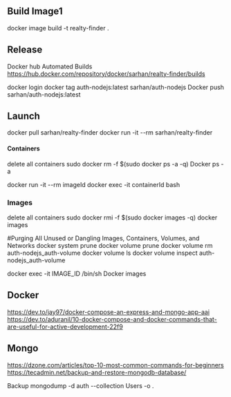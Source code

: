 ## Build Image1
docker image build -t realty-finder .

## Release
Docker hub Automated Builds
https://hub.docker.com/repository/docker/sarhan/realty-finder/builds

docker login
docker tag auth-nodejs:latest sarhan/auth-nodejs
Docker push sarhan/auth-nodejs:latest

## Launch
docker pull sarhan/realty-finder
docker run -it --rm sarhan/realty-finder

#### Containers
delete all containers
sudo docker rm -f $(sudo docker ps -a -q) 
Docker ps -a

docker run -it --rm imageId
docker exec -it containerId bash

### Images
delete all containers 
sudo docker rmi -f $(sudo docker images -q)
docker images

#Purging All Unused or Dangling Images, Containers, Volumes, and Networks
docker system prune
docker volume prune
docker volume rm auth-nodejs_auth-volume
docker volume ls
docker volume inspect auth-nodejs_auth-volume

docker exec -it IMAGE_ID /bin/sh
Docker images


## Docker 
https://dev.to/jay97/docker-compose-an-express-and-mongo-app-aai
https://dev.to/aduranil/10-docker-compose-and-docker-commands-that-are-useful-for-active-development-22f9

## Mongo
https://dzone.com/articles/top-10-most-common-commands-for-beginners
https://tecadmin.net/backup-and-restore-mongodb-database/


Backup
mongodump -d auth --collection Users -o .

